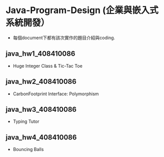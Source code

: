 # Java-Program-Design (企業與嵌入式系統開發）
- 每個document下都有該次實作的題目介紹與coding.
## java_hw1_408410086
- Huge Integer Class & Tic-Tac Toe
## java_hw2_408410086
- CarbonFootprint Interface: Polymorphism
## java_hw3_408410086
- Typing Tutor
## java_hw4_408410086
- Bouncing Balls
